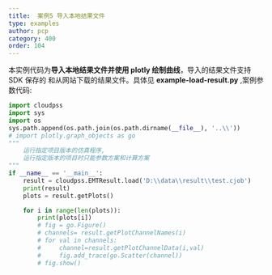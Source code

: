 ```yaml
---
title:  案例5 导入本地结果文件
type: examples
author: pcp
category: 400
order: 104
---
```


本实例代码为**导入本地结果文件并使用 plotly 绘制曲线**，导入的结果文件支持 SDK 保存的
和从网站下载的结果文件。具体见 **example-load-result.py** ,案例参数代码:

```python
import cloudpss
import sys
import os
sys.path.append(os.path.join(os.path.dirname(__file__), '..\\'))
# import plotly.graph_objects as go
"""
    运行指定项目版本的仿真程序,
    运行指定版本的项目时只能参数方案和计算方案
"""
if __name__ == '__main__':
    result = cloudpss.EMTResult.load('D:\\data\\result\\test.cjob')
    print(result)
    plots = result.getPlots()

    for i in range(len(plots)):
        print(plots[i])
        # fig = go.Figure()
        # channels= result.getPlotChannelNames(i)
        # for val in channels:
        #     channel=result.getPlotChannelData(i,val)
        #     fig.add_trace(go.Scatter(channel))
        # fig.show()
